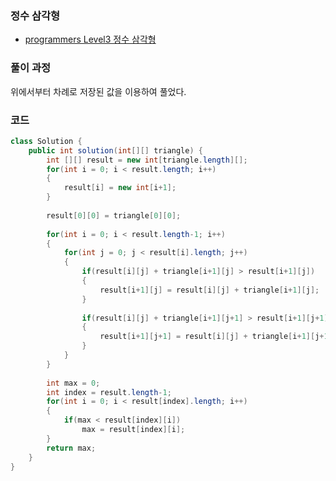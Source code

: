 ### 정수 삼각형

- [programmers Level3 정수 삼각형](https://programmers.co.kr/learn/courses/30/lessons/43105)

### 풀이 과정

위에서부터 차례로 저장된 값을 이용하여 풀었다.

### 코드

``` java
class Solution {
    public int solution(int[][] triangle) {
        int [][] result = new int[triangle.length][];
		for(int i = 0; i < result.length; i++)
		{
			result[i] = new int[i+1];
		}
		
		result[0][0] = triangle[0][0];
		
		for(int i = 0; i < result.length-1; i++)
		{
			for(int j = 0; j < result[i].length; j++)
			{
				if(result[i][j] + triangle[i+1][j] > result[i+1][j])
				{
					result[i+1][j] = result[i][j] + triangle[i+1][j];
				}
				
				if(result[i][j] + triangle[i+1][j+1] > result[i+1][j+1])
				{
					result[i+1][j+1] = result[i][j] + triangle[i+1][j+1];
				}
			}
		}
		
		int max = 0;
		int index = result.length-1;
		for(int i = 0; i < result[index].length; i++)
		{
			if(max < result[index][i])
				max = result[index][i];
		}
        return max;
    }
}
```

